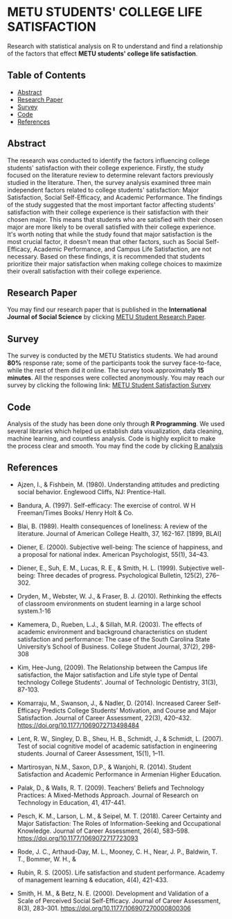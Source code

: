 # METU STUDENTS' COLLEGE LIFE SATISFACTION

Research with statistical analysis on R to understand and find a relationship of the factors that effect **METU students' college life satisfaction**.

## Table of Contents
- [Abstract](#Abstract)
- [Research Paper](#Research-Paper)
- [Survey](#Survey)
- [Code](#Code)
- [References](#References)

## Abstract

The research was conducted to identify the factors influencing college students' satisfaction with their college experience. Firstly,  the study focused on the literature review to determine relevant factors previously studied in the literature. Then,  the survey analysis examined three main independent factors related to college students' satisfaction: Major Satisfaction, Social Self-Efficacy, and Academic Performance. The findings of the study suggested that the most important factor affecting students' satisfaction with their college experience is their satisfaction with their chosen major. This means that students who are satisfied with their chosen major are more likely to be overall satisfied with their college experience. It's worth noting that while the study found that major satisfaction is the most crucial factor, it doesn't mean that other factors, such as Social Self-Efficacy, Academic Performance, and Campus Life Satisfaction, are not necessary. Based on these findings, it is recommended that students prioritize their major satisfaction when making college choices to maximize their overall satisfaction with their college experience.
## Research Paper
You may find our research paper that is published in the **International Journal of Social Science** by clicking [METU Student Research Paper](https://furkandanisman.github.io/METU_Student_Satisfaction/HTML/METU-Student-Satisfaction-Paper.html). 

## Survey
The survey is conducted by the METU Statistics students. We had around **80%** response rate; some of the participants took the survey face-to-face, while the rest of them did it online. The survey took approximately **15 minutes**. All the responses were collected anonymously. You may reach our survey by clicking the following link:
[METU Student Satisfaction Survey](https://furkandanisman.github.io/METU_Student_Satisfaction/HTML/METU-Student-Satisfaction-Survey.html)

## Code
Analysis of the study has been done only through **R Programming**. We used several libraries which helped us establish data visualization, data cleaning, machine learning, and countless analysis. Code is highly explicit to make the process clear and smooth. You may find the code by clicking [R analysis](https://github.com/FurkanDanisman/METU_Student_Satisfaction/blob/main/Code/METU-Student-Satisfaction-Code.R)

## References

* Ajzen, I., & Fishbein, M. (1980). Understanding attitudes and predicting social behavior.
  Englewood Cliffs, NJ: Prentice-Hall.

* Bandura, A. (1997). Self-efficacy: The exercise of control. W H Freeman/Times Books/ Henry Holt
  & Co.

* Blai, B. (1989). Health consequences of loneliness: A review of the literature. Journal of American
  College Health, 37, 162-167. [1899, BLAI]

* Diener, E. (2000). Subjective well-being: The science of happiness, and a proposal for national
  index. American Psychologist, 55(1), 34–43.

* Diener, E., Suh, E. M., Lucas, R. E., & Smith, H. L. (1999). Subjective well-being: Three decades
  of progress. Psychological Bulletin, 125(2), 276–302.

* Dryden, M., Webster, W. J., & Fraser, B. J. (2010). Rethinking the effects of classroom
  environments on student learning in a large school system.1-16

* Kamemera, D., Rueben, L.J., & Sillah, M.R. (2003). The effects of academic environment and
  background characteristics on student satisfaction and performance: The case of the
  South Carolina State University’s School of Business. College Student Journal, 37(2),
  298-308

* Kim, Hee-Jung, (2009). The Relationship between the Campus life satisfaction, the Major
  satisfaction and Life style type of Dental technology College Students'. Journal of
  Technologic Dentistry, 31(3), 87-103.

* Komarraju, M., Swanson, J., & Nadler, D. (2014). Increased Career Self-Efficacy Predicts College
  Students’ Motivation, and Course and Major Satisfaction. Journal of Career
  Assessment, 22(3), 420–432. https://doi.org/10.1177/1069072713498484

* Lent, R. W., Singley, D. B., Sheu, H. B., Schmidt, J., & Schmidt, L. (2007). Test of social cognitive
  model of academic satisfaction in engineering students. Journal of Career Assessment,
  15(1), 1–11.

* Martirosyan, N.M., Saxon, D.P., & Wanjohi, R. (2014). Student Satisfaction and Academic
  Performance in Armenian Higher Education.

* Palak, D., & Walls, R. T. (2009). Teachers’ Beliefs and Technology Practices: A Mixed-Methods
  Approach. Journal of Research on Technology in Education, 41, 417-441.

* Pesch, K. M., Larson, L. M., & Seipel, M. T. (2018). Career Certainty and Major Satisfaction: The
  Roles of Information-Seeking and Occupational Knowledge. Journal of Career
  Assessment, 26(4), 583–598. https://doi.org/10.1177/1069072717723093

* Rode, J. C., Arthaud-Day, M. L., Mooney, C. H., Near, J. P., Baldwin, T. T., Bommer, W. H., &

* Rubin, R. S. (2005). Life satisfaction and student performance. Academy of
  management learning & education, 4(4), 421-433.

* Smith, H. M., & Betz, N. E. (2000). Development and Validation of a Scale of Perceived Social
  Self-Efficacy. Journal of Career Assessment, 8(3), 283–301.
  https://doi.org/10.1177/106907270000800306

